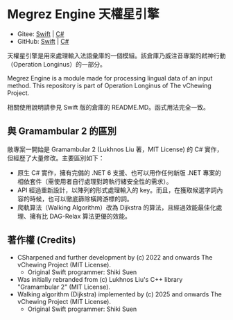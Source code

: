 # Megrez Engine 天權星引擎

- Gitee: [Swift](https://gitee.com/vChewing/Megrez) | [C#](https://gitee.com/vChewing/MegrezNT)
- GitHub: [Swift](https://github.com/vChewing/Megrez) | [C#](https://github.com/vChewing/MegrezNT)

天權星引擎是用來處理輸入法語彙庫的一個模組。該倉庫乃威注音專案的弒神行動（Operation Longinus）的一部分。

Megrez Engine is a module made for processing lingual data of an input method. This repository is part of Operation Longinus of The vChewing Project.

相關使用說明請參見 Swift 版的倉庫的 README.MD。函式用法完全一致。

## 與 Gramambular 2 的區別

敝專案一開始是 Gramambular 2 (Lukhnos Liu 著，MIT License) 的 C# 實作，但經歷了大量修改。主要區別如下：

- 原生 C# 實作，擁有完備的 .NET 6 支援、也可以用作任何新版 .NET 專案的相依套件（需使用者自行處理對跨執行緒安全性的需求）。
- API 經過重新設計，以陣列的形式處理輸入的 key。而且，在獲取候選字詞內容的時候，也可以徹底篩除橫跨游標的詞。
- 爬軌算法（Walking Algorithm）改為 Dijkstra 的算法，且經過效能最佳化處理、擁有比 DAG-Relax 算法更優的效能。

## 著作權 (Credits)

- CSharpened and further development by (c) 2022 and onwards The vChewing Project (MIT License).
	- Original Swift programmer: Shiki Suen
- Was initially rebranded from (c) Lukhnos Liu's C++ library "Gramambular 2" (MIT License).
- Walking algorithm (Dijkstra) implemented by (c) 2025 and onwards The vChewing Project (MIT License).
    - Original Swift programmer: Shiki Suen